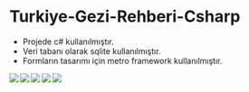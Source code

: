 # Turkiye-Gezi-Rehberi-Csharp

<ul>
<li>Projede c# kullanılmıştır.</li>
<li>Veri tabanı olarak sqlite kullanılmıştır.</li>
<li>Formların tasarımı için metro framework kullanılmıştır.</li>
</ul>

<img src="https://github.com/MaximusTR/Turkiye-Gezi-Rehberi-Csharp/raw/master/resim1.PNG" align="left">
<img src="https://github.com/MaximusTR/Turkiye-Gezi-Rehberi-Csharp/raw/master/resim2.PNG" align="left">
<img src="https://github.com/MaximusTR/Turkiye-Gezi-Rehberi-Csharp/raw/master/resim4.PNG" align="left">
<img src="https://github.com/MaximusTR/Turkiye-Gezi-Rehberi-Csharp/raw/master/resim5.PNG" align="left">
<img src="https://github.com/MaximusTR/Turkiye-Gezi-Rehberi-Csharp/raw/master/resim3.PNG" align="left">
